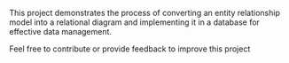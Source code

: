 This project demonstrates the process of converting an entity relationship model into a relational diagram and implementing it in a database for effective data management.

Feel free to contribute or provide feedback to improve this project
